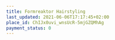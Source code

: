 ```yaml
---
title: Formreaktor Hairstyling
last_updated: 2021-06-06T17:17:45+02:00
place_id: ChIJx0uvi_wnsUcR-5mjGZQMhAg
payment_status: 0
---
```

